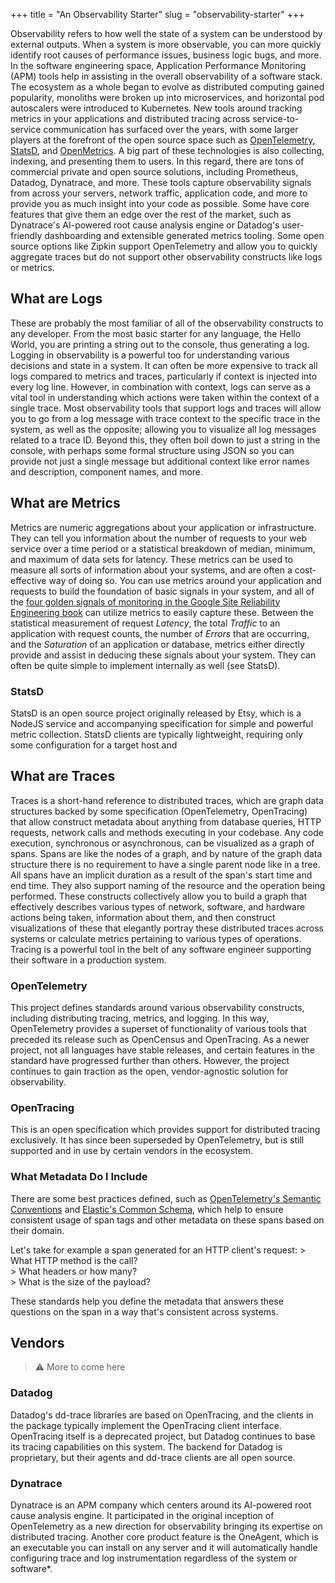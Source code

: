 +++
title = "An Observability Starter"
slug = "observability-starter"
+++

Observability refers to how well the state of a system can be understood by external outputs. When a system is more observable, you can more quickly identify root causes of performance issues, business logic bugs, and more. In the software engineering space, Application Performance Monitoring (APM) tools help in assisting in the overall observability of a software stack. The ecosystem as a whole began to evolve as distributed computing gained popularity, monoliths were broken up into microservices, and horizontal pod autoscalers were introduced to Kubernetes. New tools around tracking metrics in your applications and distributed tracing across service-to-service communication has surfaced over the years, with some larger players at the forefront of the open source space such as [OpenTelemetry](https://opentelemetry.io/), [StatsD](https://github.com/statsd/statsd), and [OpenMetrics](https://openmetrics.io/).
A big part of these technologies is also collecting, indexing, and presenting them to users. In this regard, there are tons of commercial private and open source solutions, including Prometheus, Datadog, Dynatrace, and more. These tools capture observability signals from across your servers, network traffic, application code, and more to provide you as much insight into your code as possible. Some have core features that give them an edge over the rest of the market, such as Dynatrace's AI-powered root cause analysis engine or Datadog's user-friendly dashboarding and extensible generated metrics tooling. Some open source options like Zipkin support OpenTelemetry and allow you to quickly aggregate traces but do not support other observability constructs like logs or metrics.

## What are Logs

These are probably the most familiar of all of the observability constructs to any developer. From the most basic starter for any language, the Hello World, you are printing a string out to the console, thus generating a log. Logging in observability is a powerful too for understanding various decisions and state in a system. It can often be more expensive to track all logs compared to metrics and traces, particularly if context is injected into every log line. However, in combination with context, logs can serve as a vital tool in understanding which actions were taken within the context of a single trace. Most observability tools that support logs and traces will allow you to go from a log message with trace context to the specific trace in the system, as well as the opposite; allowing you to visualize all log messages related to a trace ID. Beyond this, they often boil down to just a string in the console, with perhaps some formal structure using JSON so you can provide not just a single message but additional context like error names and description, component names, and more.

## What are Metrics

Metrics are numeric aggregations about your application or infrastructure. They can tell you information about the number of requests to your web service over a time period or a statistical breakdown of median, minimum, and maximum of data sets for latency. These metrics can be used to measure all sorts of information about your systems, and are often a cost-effective way of doing so. You can use metrics around your application and requests to build the foundation of basic signals in your system, and all of the [four golden signals of monitoring in the Google Site Reliability Engineering book](https://sre.google/sre-book/monitoring-distributed-systems/#xref_monitoring_golden-signals) can utilize metrics to easily capture these. Between the statistical measurement of request *Latency*, the total *Traffic* to an application with request counts, the number of *Errors* that are occurring, and the *Saturation* of an application or database, metrics either directly provide and assist in deducing these signals about your system. They can often be quite simple to implement internally as well (see StatsD).

### StatsD

StatsD is an open source project originally released by Etsy, which is a NodeJS service and accompanying specification for simple and powerful metric collection. StatsD clients are typically lightweight, requiring only some configuration for a target host and

## What are Traces

Traces is a short-hand reference to distributed traces, which are graph data structures backed by some specification (OpenTelemetry, OpenTracing) that allow construct metadata about anything from database queries, HTTP requests, network calls and methods executing in your codebase. Any code execution, synchronous or asynchronous, can be visualized as a graph of spans. Spans are like the nodes of a graph, and by nature of the graph data structure there is no requirement to have a single parent node like in a tree. All spans have an implicit duration as a result of the span's start time and end time. They also support naming of the resource and the operation being performed. These constructs collectively allow you to build a graph that effectively describes various types of network, software, and hardware actions being taken, information about them, and then construct visualizations of these that elegantly portray these distributed traces across systems or calculate metrics pertaining to various types of operations. Tracing is a powerful tool in the belt of any software engineer supporting their software in a production system.

### OpenTelemetry

This project defines standards around various observability constructs, including distributing tracing, metrics, and logging. In this way, OpenTelemetry provides a superset of functionality of various tools that preceded its release such as OpenCensus and OpenTracing. As a newer project, not all languages have stable releases, and certain features in the standard have progressed further than others. However, the project continues to gain traction as the open, vendor-agnostic solution for observability.

### OpenTracing

This is an open specification which provides support for distributed tracing exclusively. It has since been superseded by OpenTelemetry, but is still supported and in use by certain vendors in the ecosystem.

### What Metadata Do I Include

There are some best practices defined, such as [OpenTelemetry's Semantic Conventions](https://opentelemetry.io/docs/concepts/semantic-conventions/) and [Elastic's Common Schema](https://www.elastic.co/guide/en/ecs/current/index.html), which help to ensure consistent usage of span tags and other metadata on these spans based on their domain.

Let's take for example a span generated for an HTTP client's request:
	> What HTTP method is the call?  
	> What headers or how many?  
	> What is the size of the payload?  

These standards help you define the metadata that answers these questions on the span in a way that's consistent across systems.

## Vendors

> ⚠️ More to come here

### Datadog

Datadog's dd-trace libraries are based on OpenTracing, and the clients in the package typically implement the OpenTracing client interface. OpenTracing itself is a deprecated project, but Datadog continues to base its tracing capabilities on this system. The backend for Datadog is proprietary, but their agents and dd-trace clients are all open source.

### Dynatrace

Dynatrace is an APM company which centers around its AI-powered root cause analysis engine. It participated in the original inception of OpenTelemetry as a new direction for observability bringing its expertise on distributed tracing. Another core product feature is the OneAgent, which is an executable you can install on any server and it will automatically handle configuring trace and log instrumentation regardless of the system or software*.
